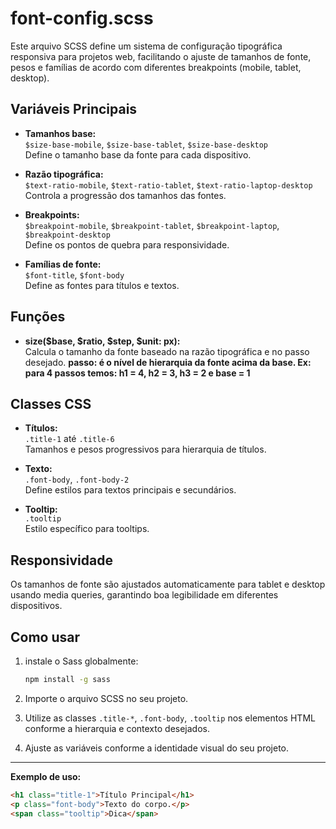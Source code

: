 # font-config.scss

Este arquivo SCSS define um sistema de configuração tipográfica responsiva para projetos web, facilitando o ajuste de tamanhos de fonte, pesos e famílias de acordo com diferentes breakpoints (mobile, tablet, desktop).

## Variáveis Principais

-   **Tamanhos base:**  
    `$size-base-mobile`, `$size-base-tablet`, `$size-base-desktop`  
    Define o tamanho base da fonte para cada dispositivo.

-   **Razão tipográfica:**  
    `$text-ratio-mobile`, `$text-ratio-tablet`, `$text-ratio-laptop-desktop`  
    Controla a progressão dos tamanhos das fontes.

-   **Breakpoints:**  
    `$breakpoint-mobile`, `$breakpoint-tablet`, `$breakpoint-laptop`, `$breakpoint-desktop`  
    Define os pontos de quebra para responsividade.

-   **Famílias de fonte:**  
    `$font-title`, `$font-body`  
    Define as fontes para títulos e textos.

## Funções

-   **size($base, $ratio, $step, $unit: px):**  
    Calcula o tamanho da fonte baseado na razão tipográfica e no passo desejado.
    **passo: é o nível de hierarquia da fonte acima da base. Ex: para 4 passos temos: h1 = 4, h2 = 3, h3 = 2 e base = 1**

## Classes CSS

-   **Títulos:**  
    `.title-1` até `.title-6`  
    Tamanhos e pesos progressivos para hierarquia de títulos.

-   **Texto:**  
    `.font-body`, `.font-body-2`  
    Define estilos para textos principais e secundários.

-   **Tooltip:**  
    `.tooltip`  
    Estilo específico para tooltips.

## Responsividade

Os tamanhos de fonte são ajustados automaticamente para tablet e desktop usando media queries, garantindo boa legibilidade em diferentes dispositivos.

## Como usar

1. instale o Sass globalmente:

    ```bash
    npm install -g sass
    ```

2. Importe o arquivo SCSS no seu projeto.

3. Utilize as classes `.title-*`, `.font-body`, `.tooltip` nos elementos HTML conforme a hierarquia e contexto desejados.

4. Ajuste as variáveis conforme a identidade visual do seu projeto.

---

**Exemplo de uso:**

```html
<h1 class="title-1">Título Principal</h1>
<p class="font-body">Texto do corpo.</p>
<span class="tooltip">Dica</span>
```
